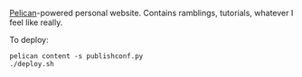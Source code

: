 [Pelican](http://github.com/getpelican)-powered personal website. Contains
ramblings, tutorials, whatever I feel like really.

To deploy:

    pelican content -s publishconf.py
    ./deploy.sh

